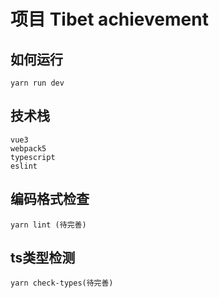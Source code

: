 # 项目 Tibet achievement

## 如何运行
```
yarn run dev

```

## 技术栈
```
vue3
webpack5
typescript
eslint
```

## 编码格式检查
```
yarn lint (待完善)
```

## ts类型检测

```
yarn check-types(待完善)
```
